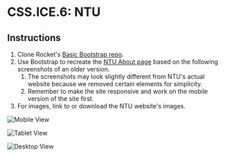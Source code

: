 # CSS.ICE.6: NTU

## Instructions

1. Clone Rocket's [Basic Bootstrap repo](https://github.com/rocketacademy/basic-bootstrap-bootcamp).
2. Use Bootstrap to recreate the [NTU About page](https://www.ntu.edu.sg/about-us) based on the following screenshots of an older version.
   1. The screenshots may look slightly different from NTU's actual website because we removed certain elements for simplicity.
   2. Remember to make the site responsive and work on the mobile version of the site first.
3. For images, link to or download the NTU website's images.

![Mobile View](../../.gitbook/assets/screen-shot-2020-12-08-at-10.24.39-pm.png)

![Tablet View](../../.gitbook/assets/screen-shot-2020-12-08-at-10.24.53-pm.png)

![Desktop View](../../.gitbook/assets/screen-shot-2020-12-08-at-10.23.19-pm.png)
